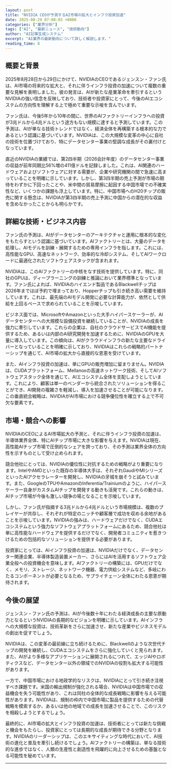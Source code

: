 ```yaml
---
layout: post
title: "NVIDIA CEOが予測するAI市場の拡大とインフラ投資加速"
date: 2025-08-29 07:08:03 +0000
categories: ["業界分析"]
tags: ["AI", "最新ニュース", "技術動向"]
author: "AI記事生成システム"
excerpt: "AI業界の最新動向について詳しく解説します。"
reading_time: 8
---
```


## 概要と背景

2025年8月28日から29日にかけて、NVIDIAのCEOであるジェンスン・ファン氏は、AI市場の将来的な拡大と、それに伴うインフラ投資の加速について複数の重要な見解を表明しました。彼の発言は、AIが新たな産業革命を牽引するというNVIDIAの強い信念を反映しており、技術者や投資家にとって、今後のAIエコシステムの方向性を理解する上で極めて重要な示唆を含んでいます。

ファン氏は、今後5年から10年の間に、世界のAIファクトリーインフラへの投資が3兆ドルから4兆ドルという途方もない規模に達すると予測しています。この予測は、AIが単なる技術トレンドではなく、経済全体を再構築する根本的な力であるという認識に基づいています。NVIDIAは、この大規模な変革の中心に自社の技術を位置づけており、特にデータセンター事業の堅調な成長がその裏付けとなっています。

直近のNVIDIAの業績では、第2四半期（2026会計年度）のデータセンター事業の収益が前年同期比56%増の411億ドルを記録しました。これは、AI関連のハードウェアおよびソフトウェアに対する需要が、企業や研究機関の間で急速に高まっていることを明確に示しています。しかし、第3四半期の売上予測が市場の期待をわずかに下回ったことや、米中間の貿易摩擦に起因する中国市場での不確実性など、いくつかの課題も浮上しています。特に、中国市場へのH20チップの販売に関する懸念は、NVIDIAが第3四半期の売上予測に中国からの潜在的な収益を含めなかったことからも明らかです。

## 詳細な技術・ビジネス内容

ファン氏の予測は、AIがデータセンターのアーキテクチャと運用に根本的な変化をもたらすという認識に基づいています。AIファクトリーとは、大量のデータを処理し、AIモデルを訓練・展開するための専用インフラを指します。これには、高性能なGPU、高速なネットワーク、効率的な冷却システム、そしてAIワークロードに最適化されたソフトウェアスタックが含まれます。

NVIDIAは、このAIファクトリーの中核をなす技術を提供しています。特に、同社のGPUは、ディープラーニングの訓練と推論において業界標準となっています。ファン氏によれば、NVIDIAのハイエンド製品であるBlackwellチップは2026年までほぼ予約で埋まっており、Hopperチップも引き続き高い需要を維持しています。これは、最先端のAIモデル開発に必要な計算能力が、依然として供給を上回るペースで求められていることを示唆しています。

ビジネス面では、MicrosoftやAmazonといった大手ハイパースケーラーが、AIデータセンターへの大規模な設備投資を継続していることが、NVIDIAの成長を強力に牽引しています。これらの企業は、自社のクラウドサービスでAI機能を提供するため、あるいは内部のAI研究開発を加速するために、NVIDIAのGPUを大量に導入しています。この傾向は、AIがクラウドインフラの新たな主要なドライバーとなっていることを明確に示しており、NVIDIAはこれらの戦略的パートナーシップを通じて、AI市場の拡大から直接的な恩恵を受けています。

また、AIインフラ投資の加速は、単にGPUの販売増加に留まりません。NVIDIAは、CUDAプラットフォーム、Mellanoxの高速ネットワーク技術、そしてAIソフトウェアスタック全体を通じて、AIエコシステム全体を支配しようとしています。これにより、顧客は単一のベンダーから統合されたソリューションを得ることができ、AI開発の複雑さを軽減し、導入を加速させることが可能になります。この垂直統合戦略は、NVIDIAがAI市場における競争優位性を確立する上で不可欠な要素です。

## 市場・競合への影響

NVIDIAのCEOによるAI市場拡大の予測と、それに伴うインフラ投資の加速は、半導体業界全体、特にAIチップ市場に大きな影響を与えます。NVIDIAは現在、高性能AIチップ市場で圧倒的なシェアを誇っており、その予測は業界全体の方向性を示すものとして受け止められます。

競合他社にとっては、NVIDIAの優位性に対抗するための戦略がより重要になります。IntelやAMDといった既存の半導体大手は、それぞれGaudiやMIシリーズといったAIアクセラレーターを開発し、NVIDIAの牙城を崩そうと試みています。また、GoogleのTPUやAmazonのInferentia/Trainiumのように、ハイパースケーラー自身がカスタムAIチップを開発する動きも活発です。これらの動きは、AIチップ市場が今後も激しい競争の場となることを示唆しています。

しかし、ファン氏が指摘する3兆ドルから4兆ドルという市場規模は、複数のプレイヤーが共存し、それぞれが特定のニッチや顧客層で成功を収める余地があることを示唆しています。NVIDIAの強みは、ハードウェアだけでなく、CUDAエコシステムという強力なソフトウェアプラットフォームにあるため、競合他社は単に高性能なハードウェアを提供するだけでなく、開発者コミュニティを惹きつけるための包括的なソリューションを提供する必要があります。

投資家にとっては、AIインフラ投資の加速は、NVIDIAだけでなく、データセンター関連企業、半導体製造装置メーカー、さらにはAIを活用するソフトウェア企業全般への投資機会を意味します。AIファクトリーの構築には、GPUだけでなく、メモリ、ストレージ、ネットワーク機器、電力供給システムなど、多岐にわたるコンポーネントが必要となるため、サプライチェーン全体にわたる恩恵が期待されます。

## 今後の展望

ジェンスン・ファン氏の予測は、AIが今後数十年にわたる経済成長の主要な原動力となるというNVIDIAの長期的なビジョンを明確に示しています。AIインフラへの大規模な投資は、技術革新をさらに加速させ、新たな産業やビジネスモデルの創出を促すでしょう。

NVIDIAは、この変革の最前線に立ち続けるために、Blackwellのような次世代チップの開発を継続し、CUDAエコシステムをさらに強化していくと見られます。また、AIがより多様なアプリケーションに展開されるにつれて、エッジAIやロボティクスなど、データセンター以外の領域でのNVIDIAの役割も拡大する可能性があります。

一方で、中国市場における地政学的なリスクは、NVIDIAにとって引き続き注視すべき課題です。米国の輸出規制が強化される場合、NVIDIAは中国市場での収益機会を失う可能性があり、これは同社の全体的な成長戦略に影響を与える可能性があります。NVIDIAは、規制の枠内で中国市場に製品を提供するための代替戦略を模索するか、あるいは他の地域での成長を加速させることで、このリスクを相殺しようとするでしょう。

最終的に、AI市場の拡大とインフラ投資の加速は、技術者にとっては新たな挑戦と機会をもたらし、投資家にとっては長期的な成長が期待できる分野となります。NVIDIAのリーダーシップは、このエキサイティングな時代において、AI技術の進化と普及を牽引し続けるでしょう。AIファクトリーの構築は、単なる技術的な進歩ではなく、人類の生産性と創造性を飛躍的に向上させるための基盤となる可能性を秘めています。

---
